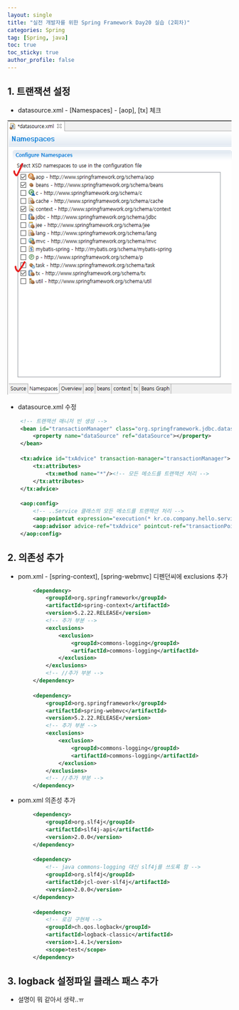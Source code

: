 ```yaml
---
layout: single
title: "실전 개발자를 위한 Spring Framework Day20 실습 (2회차)"
categories: Spring
tag: [Spring, java]
toc: true
toc_sticky: true
author_profile: false
---
```


## 1. 트랜잭션 설정

* datasource.xml - [Namespaces] - [aop], [tx] 체크

![image-20220917105541636](../../images/image-20220917105541636.png)

* datasource.xml 수정

```xml
	<!-- 트랜잭션 매니저 빈 생성 -->
	<bean id="transactionManager" class="org.springframework.jdbc.datasource.DataSourceTransactionManager">
		<property name="dataSource" ref="dataSource"></property>
	</bean>
	
	<tx:advice id="txAdvice" transaction-manager="transactionManager">
		<tx:attributes>
			<tx:method name="*"/><!-- 모든 메소드를 트랜잭션 처리 -->
		</tx:attributes>
	</tx:advice>
	
	<aop:config>
		<!-- ..Service 클래스의 모든 메소드를 트랜잭션 처리 -->
		<aop:pointcut expression="execution(* kr.co.company.hello.service.*Service.*(..))" id="transactionPointcut"/>
		<aop:advisor advice-ref="txAdvice" pointcut-ref="transactionPointcut"/>
	</aop:config>
```



## 2. 의존성 추가

* pom.xml - [spring-context], [spring-webmvc] 디펜던씨에 exclusions 추가

```xml
		<dependency>
		    <groupId>org.springframework</groupId>
		    <artifactId>spring-context</artifactId>
		    <version>5.2.22.RELEASE</version>
		    <!-- 추가 부분 -->
		    <exclusions>
		    	<exclusion>
		    		<groupId>commons-logging</groupId>
		    		<artifactId>commons-logging</artifactId>
	    		</exclusion>
		    </exclusions>
		    <!-- //추가 부분 -->
		</dependency>
  		
  		<dependency>
		    <groupId>org.springframework</groupId>
		    <artifactId>spring-webmvc</artifactId>
		    <version>5.2.22.RELEASE</version>
		    <!-- 추가 부분 -->
		    <exclusions>
		    	<exclusion>
		    		<groupId>commons-logging</groupId>
		    		<artifactId>commons-logging</artifactId>
	    		</exclusion>
		    </exclusions>
		    <!-- //추가 부분 -->
		</dependency>
```

* pom.xml 의존성 추가

```xml
		<dependency>
		    <groupId>org.slf4j</groupId>
		    <artifactId>slf4j-api</artifactId>
		    <version>2.0.0</version>
		</dependency>
				
		<dependency>
			<!-- java commons-logging 대신 slf4j를 쓰도록 함 -->
		    <groupId>org.slf4j</groupId>
		    <artifactId>jcl-over-slf4j</artifactId>
		    <version>2.0.0</version>
		</dependency>
				
		<dependency>
			<!-- 로깅 구현체 -->
		    <groupId>ch.qos.logback</groupId>
		    <artifactId>logback-classic</artifactId>
		    <version>1.4.1</version>
		    <scope>test</scope>
		</dependency>
```



## 3. logback 설정파일 클래스 패스 추가

* 설명이 뭐 같아서 생략..ㅠ


